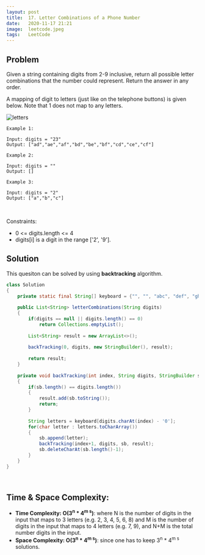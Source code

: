 ```yaml
---
layout: post 
title:  17. Letter Combinations of a Phone Number
date:   2020-11-17 21:21
image:  leetcode.jpeg
tags:   LeetCode
---
```


## Problem

Given a string containing digits from 2-9 inclusive, return all possible letter combinations that the number could represent. Return the answer in any order.

A mapping of digit to letters (just like on the telephone buttons) is given below. Note that 1 does not map to any letters.

![letters](https://upload.wikimedia.org/wikipedia/commons/thumb/7/73/Telephone-keypad2.svg/200px-Telephone-keypad2.svg.png)

```
Example 1:

Input: digits = "23"
Output: ["ad","ae","af","bd","be","bf","cd","ce","cf"]

Example 2:

Input: digits = ""
Output: []

Example 3:

Input: digits = "2"
Output: ["a","b","c"]
```

<!-- Line breaks -->
<br />

Constraints:

* 0 <= digits.length <= 4
* digits[i] is a digit in the range ['2', '9'].

## Solution

This quesiton can be solved by using **backtracking** algorithm.

```java
class Solution 
{
    private static final String[] keyboard = {"", "", "abc", "def", "ghi", "jkl", "mno", "pqrs", "tuv", "wsyz"};
    
    public List<String> letterCombinations(String digits) 
    {
        if(digits == null || digits.length() == 0)
            return Collections.emptyList();
        
        List<String> result = new ArrayList<>();
        
        backTracking(0, digits, new StringBuilder(), result);
        
        return result;
    }
    
    private void backTracking(int index, String digits, StringBuilder sb, List<String> result)
    {
        if(sb.length() == digits.length())
        {
            result.add(sb.toString());
            return;
        }
        
        String letters = keyboard[digits.charAt(index) - '0'];
        for(char letter : letters.toCharArray())
        {
            sb.append(letter);
            backTracking(index+1, digits, sb, result);
            sb.deleteCharAt(sb.length()-1);
        }
    }
}
```

<!-- Line breaks -->
<br />

## Time & Space Complexity:

* **Time Complexity: O(3<sup>n</sup> * 4<sup>m s</sup>)**: where N is the number of digits in the input that maps to 3 letters (e.g. 2, 3, 4, 5, 6, 8) and M is the number of digits in the input that maps to 4 letters (e.g. 7, 9), and N+M is the total number digits in the input.
* **Space Complexity: O(3<sup>n</sup> * 4<sup>m s</sup>)**: since one has to keep 3<sup>n</sup> * 4<sup>m s</sup> solutions.